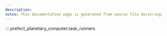 ```yaml
---
description: 
notes: This documentation page is generated from source file docstrings.
---
```


::: prefect_planetary_computer.task_runners